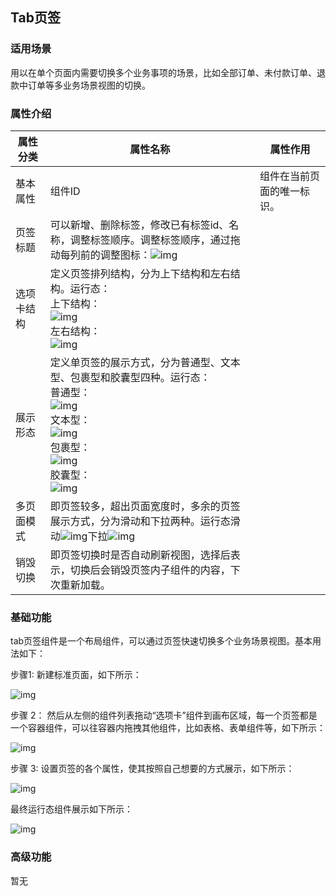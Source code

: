 ## **Tab页签**

### **适用场景**

用以在单个页面内需要切换多个业务事项的场景，比如全部订单、未付款订单、退款中订单等多业务场景视图的切换。

### **属性介绍**

| 属性分类   | 属性名称                                                     | 属性作用                   |
| ---------- | ------------------------------------------------------------ | -------------------------- |
| 基本属性   | 组件ID                                                       | 组件在当前页面的唯一标识。 |
| 页签标题   | 可以新增、删除标签，修改已有标签id、名称，调整标签顺序。调整标签顺序，通过拖动每列前的调整图标：![img](https://main.qcloudimg.com/raw/8dffa401c0d05836394b73e654c5f3ed.png) |                            |
| 选项卡结构 | 定义页签排列结构，分为上下结构和左右结构。运行态：<br/>上下结构：<br/>![img](https://main.qcloudimg.com/raw/b7e5f3c49d5e7fa0c1b74a33ed528637.png)<br/>左右结构：<br/>![img](https://main.qcloudimg.com/raw/93391f512116633671f168ae41767dbd.png) |                            |
| 展示形态   | 定义单页签的展示方式，分为普通型、文本型、包裹型和胶囊型四种。运行态：<br/>普通型：<br/>![img](https://main.qcloudimg.com/raw/06e1a0c26ed574be120b815061d02e9b.png)<br/>文本型：<br/>![img](https://main.qcloudimg.com/raw/d0699fb8750d792ae2ec2189cf8c5626.png)<br/>包裹型：<br/>![img](https://main.qcloudimg.com/raw/c6bf8186aa936a0907cde7d68e4e3ef0.png)<br/>胶囊型：<br/>![img](https://main.qcloudimg.com/raw/16f1f2e527596e0991a44d3ce473ffab.png) |                            |
| 多页面模式 | 即页签较多，超出页面宽度时，多余的页签展示方式，分为滑动和下拉两种。运行态滑动![img](https://main.qcloudimg.com/raw/a7889a1a4b1ae02117845ffb3489aba9.png)下拉![img](https://main.qcloudimg.com/raw/71ac6d6ea923eeedfbc13036b64f921b.png) |                            |
| 销毁切换   | 即页签切换时是否自动刷新视图，选择后表示，切换后会销毁页签内子组件的内容，下次重新加载。 |                            |



### **基础功能**

tab页签组件是一个布局组件，可以通过页签快速切换多个业务场景视图。基本用法如下：

步骤1: 新建标准页面，如下所示：

![img](https://main.qcloudimg.com/raw/7c979033b473270fa2d27431ce6a596f.png)

步骤 2： 然后从左侧的组件列表拖动“选项卡”组件到画布区域，每一个页签都是一个容器组件，可以往容器内拖拽其他组件，比如表格、表单组件等，如下所示：

![img](https://main.qcloudimg.com/raw/a39d20624517357685c412e195d9b38f.png)

步骤 3: 设置页签的各个属性，使其按照自己想要的方式展示，如下所示：

![img](https://main.qcloudimg.com/raw/a694abf47713576537e6c65ed5506471.png)

最终运行态组件展示如下所示：

![img](https://main.qcloudimg.com/raw/d3d1be0dce7327e69a503dad61309fd4.png)

### **高级功能**

暂无
